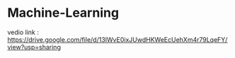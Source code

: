 # Machine-Learning

vedio link : https://drive.google.com/file/d/13IWvE0ixJUwdHKWeEcUehXm4r79LqeFY/view?usp=sharing

